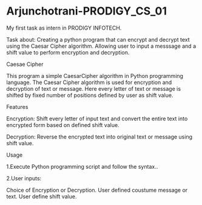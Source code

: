 # Arjunchotrani-PRODIGY_CS_01
My first task as intern in PRODIGY INFOTECH.

Task about: Creating a python program that can encrypt and decrypt text using the Caesar Cipher algorithm. Allowing user to input a messsage and a shift value to perform encryption and decryption.

Caesae Cipher

This program a simple CaesarCipher algorithm in Python programming language. The Caesar Cipher algorithm is used for encryption and decryption of text or message. Here every letter of text or message is shifted by fixed number of positions defined by user as shift value.

Features

Encryption: Shift every letter of input text and convert the entire text into encrypted form based on defined shift value.

Decryption: Reverse the encrypted text into original text or message using shift value.

Usage

1.Execute Python programming script and follow the syntax..

2.User inputs:

Choice of Encryption or Decryption. User defined coustume message or text. User define shift value.
